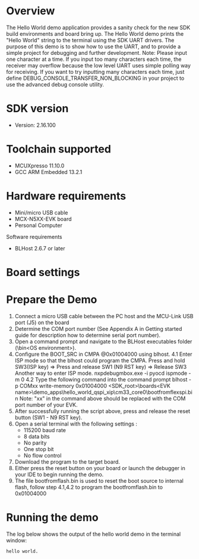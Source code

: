 Overview
========
The Hello World demo application provides a sanity check for the new SDK build environments and board bring up. The Hello
World demo prints the "Hello World" string to the terminal using the SDK UART drivers. The purpose of this demo is to
show how to use the UART, and to provide a simple project for debugging and further development.
Note: Please input one character at a time. If you input too many characters each time, the receiver may overflow
because the low level UART uses simple polling way for receiving. If you want to try inputting many characters each time,
just define DEBUG_CONSOLE_TRANSFER_NON_BLOCKING in your project to use the advanced debug console utility.

SDK version
===========
- Version: 2.16.100

Toolchain supported
===================
- MCUXpresso  11.10.0
- GCC ARM Embedded  13.2.1

Hardware requirements
=====================
- Mini/micro USB cable
- MCX-N5XX-EVK board
- Personal Computer

Software requirements
- BLHost 2.6.7 or later

Board settings
==============

Prepare the Demo
================
1.  Connect a micro USB cable between the PC host and the MCU-Link USB port (J5) on the board
2.  Determine the COM port number (See Appendix A in Getting started guide for description how to determine serial port number).
3.  Open a command prompt and navigate to the BLHost executables folder (<BLHost root>\bin\<OS environment>).
4.  Configure the BOOT_SRC in CMPA @0x01004000 using blhost.
    4.1  Enter ISP mode so that the blhost could program the CMPA.
              Press and hold SW3(ISP key) => Press and release SW1 (N9 RST key) => Release SW3
         Another way to enter ISP mode.
              nxpdebugmbox.exe -i pyocd ispmode -m 0
    4.2  Type the following command into the command prompt
	blhost -p COMxx write-memory 0x01004000 <SDK_root>\boards\<EVK name>\demo_apps\hello_world_qspi_xip\cm33_core0\bootfromflexspi.bin
	Note: "xx" in the command above should be replaced with the COM port number of your EVK.
5.  After successfully running the script above, press and release the reset button (SW1 - N9 RST key). 
6.  Open a serial terminal with the following settings :
    - 115200 baud rate
    - 8 data bits
    - No parity
    - One stop bit
    - No flow control
7.  Download the program to the target board.
8.  Either press the reset button on your board or launch the debugger in your IDE to begin running the demo.
9.  The file bootfromflash.bin is used to reset the boot source to internal flash, follow step 4.1,4.2 to program the bootfromflash.bin to 0x01004000

Running the demo
================
The log below shows the output of the hello world demo in the terminal window:
~~~~~~~~~~~~~~~~~~~~~~~~~~~~~~~~~~~
hello world.
~~~~~~~~~~~~~~~~~~~~~~~~~~~~~~~~~~~
